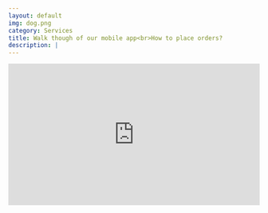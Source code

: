 ```yaml
---
layout: default
img: dog.png
category: Services
title: Walk though of our mobile app<br>How to place orders?
description: |
---
```

<style>.embed-container { position: relative; padding-bottom: 56.25%; height: 0; overflow: hidden; max-width: 100%; } .embed-container iframe, .embed-container object, .embed-container embed { position: absolute; top: 0; left: 0; width: 100%; height: 100%; }</style><div class='embed-container'><iframe src='https://www.youtube.com/embed/krYUD6mJZbU' frameborder='0' allowfullscreen></iframe></div>